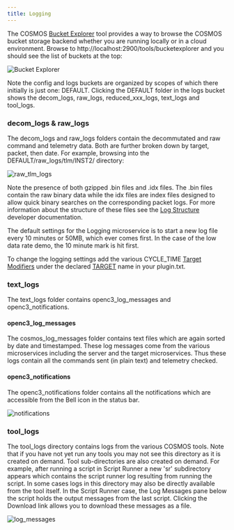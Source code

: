 ```yaml
---
title: Logging
---
```


The COSMOS [Bucket Explorer](../tools/bucket-explorer.md) tool provides a way to browse the COSMOS bucket storage backend whether you are running locally or in a cloud environment. Browse to http://localhost:2900/tools/bucketexplorer and you should see the list of buckets at the top:

![Bucket Explorer](/img/v5/bucket_explorer/bucket_explorer.png)

Note the config and logs buckets are organized by scopes of which there initially is just one: DEFAULT. Clicking the DEFAULT folder in the logs bucket shows the decom_logs, raw_logs, reduced_xxx_logs, text_logs and tool_logs.

### decom_logs & raw_logs

The decom_logs and raw_logs folders contain the decommutated and raw command and telemetry data. Both are further broken down by target, packet, then date. For example, browsing into the DEFAULT/raw_logs/tlm/INST2/ directory:

![raw_tlm_logs](/img/v5/guides/logging/raw_tlm_logs.png)

Note the presence of both gzipped .bin files and .idx files. The .bin files contain the raw binary data while the idx files are index files designed to allow quick binary searches on the corresponding packet logs. For more information about the structure of these files see the [Log Structure](../development/log-structure.md) developer documentation.

The default settings for the Logging microservice is to start a new log file every 10 minutes or 50MB, which ever comes first. In the case of the low data rate demo, the 10 minute mark is hit first.

To change the logging settings add the various CYCLE_TIME [Target Modifiers](../configuration/plugins.md#target-modifiers) under the declared [TARGET](../configuration/plugins.md#target-1) name in your plugin.txt.

### text_logs

The text_logs folder contains openc3_log_messages and openc3_notifications.

#### openc3_log_messages

The cosmos_log_messages folder contains text files which are again sorted by date and timestamped. These log messages come from the various microservices including the server and the target microservices. Thus these logs contain all the commands sent (in plain text) and telemetry checked.

#### openc3_notifications

The openc3_notifications folder contains all the notifications which are accessible from the Bell icon in the status bar.

![notifications](/img/v5/guides/logging/notifications.png)

### tool_logs

The tool_logs directory contains logs from the various COSMOS tools. Note that if you have not yet run any tools you may not see this directory as it is created on demand. Tool sub-directories are also created on demand. For example, after running a script in Script Runner a new 'sr' subdirectory appears which contains the script runner log resulting from running the script. In some cases logs in this directory may also be directly available from the tool itself. In the Script Runner case, the Log Messages pane below the script holds the output messages from the last script. Clicking the Download link allows you to download these messages as a file.

![log_messages](/img/v5/guides/logging/log_messages.png)
